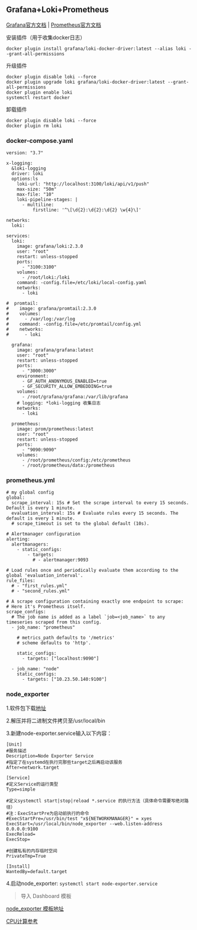## Grafana+Loki+Prometheus
[Grafana官方文档](https://grafana.com/docs) |
[Prometheus官方文档](https://prometheus.io/docs)

安装插件（用于收集docker日志）
````
docker plugin install grafana/loki-docker-driver:latest --alias loki --grant-all-permissions
````
升级插件
````
docker plugin disable loki --force
docker plugin upgrade loki grafana/loki-docker-driver:latest --grant-all-permissions
docker plugin enable loki
systemctl restart docker
````
卸载插件
````
docker plugin disable loki --force
docker plugin rm loki
````
###  docker-compose.yaml
````
version: "3.7"

x-logging:
  &loki-logging
  driver: loki
  options:ls
    loki-url: "http://localhost:3100/loki/api/v1/push"
    max-size: "50m"
    max-file: "10"
    loki-pipeline-stages: |
      - multiline:
          firstline: '^\[\d{2}:\d{2}:\d{2} \w{4}\]'

networks:
  loki:

services:
  loki:
    image: grafana/loki:2.3.0
    user: "root"
    restart: unless-stopped
    ports:
      - "3100:3100"
    volumes:
      - /root/loki:/loki
    command: -config.file=/etc/loki/local-config.yaml
    networks:
      - loki

#  promtail:
#    image: grafana/promtail:2.3.0
#    volumes:
#      - /var/log:/var/log
#    command: -config.file=/etc/promtail/config.yml
#    networks:
#      - loki

  grafana:
    image: grafana/grafana:latest
    user: "root"
    restart: unless-stopped
    ports:
      - "3000:3000"
    environment:
      - GF_AUTH_ANONYMOUS_ENABLED=true
      - GF_SECURITY_ALLOW_EMBEDDING=true
    volumes:
      - /root/grafana/grafana:/var/lib/grafana
    # logging: *loki-logging 收集日志
    networks:
      - loki

  prometheus:
    image: prom/prometheus:latest
    user: "root"
    restart: unless-stopped
    ports:
      - "9090:9090"
    volumes:
      - /root/prometheus/config:/etc/prometheus
      - /root/prometheus/data:/prometheus

````
### prometheus.yml
````
# my global config
global:
  scrape_interval: 15s # Set the scrape interval to every 15 seconds. Default is every 1 minute.
  evaluation_interval: 15s # Evaluate rules every 15 seconds. The default is every 1 minute.
  # scrape_timeout is set to the global default (10s).

# Alertmanager configuration
alerting:
  alertmanagers:
    - static_configs:
        - targets:
          # - alertmanager:9093

# Load rules once and periodically evaluate them according to the global 'evaluation_interval'.
rule_files:
  # - "first_rules.yml"
  # - "second_rules.yml"

# A scrape configuration containing exactly one endpoint to scrape:
# Here it's Prometheus itself.
scrape_configs:
  # The job name is added as a label `job=<job_name>` to any timeseries scraped from this config.
  - job_name: "prometheus"

    # metrics_path defaults to '/metrics'
    # scheme defaults to 'http'.

    static_configs:
      - targets: ["localhost:9090"]

  - job_name: "node"
    static_configs:
      - targets: ["10.23.50.140:9100"]

````
### node_exporter

1.软件包下载[地址](https://prometheus.io/download)

2.解压并将二进制文件拷贝至/usr/local/bin

3.新建node-exporter.service输入以下内容：
````
[Unit]
#服务描述
Description=Node Exporter Service
#指定了在systemd在执行完那些target之后再启动该服务
After=network.target

[Service]
#定义Service的运行类型
Type=simple

#定义systemctl start|stop|reload *.service 的执行方法（具体命令需要写绝对路径）
#注：ExecStartPre为启动前执行的命令
#ExecStartPre=/usr/bin/test "x${NETWORKMANAGER}" = xyes
ExecStart=/usr/local/bin/node_exporter --web.listen-address 0.0.0.0:9100
ExecReload=
ExecStop=

#创建私有的内存临时空间
PrivateTmp=True

[Install]
WantedBy=default.target
````

4.启动node_exporter: ``systemctl start node-exporter.service``

> 导入 Dashboard 模板

[node_exporter 模板地址](https://grafana.com/dashboards/1860)

[CPU计算参考](https://wiki.eryajf.net/pages/3814.html)
